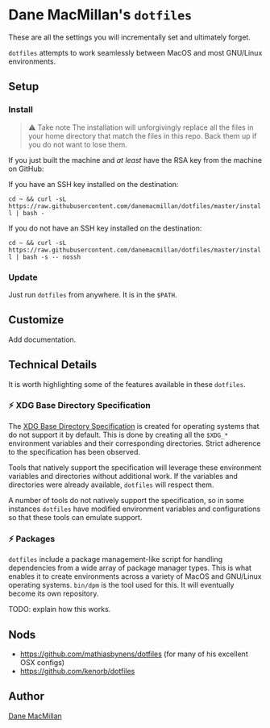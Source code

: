 # Dane MacMillan's `dotfiles`

These are all the settings you will incrementally set and ultimately forget. 

`dotfiles` attempts to work seamlessly between MacOS and most GNU/Linux 
environments.

## Setup

### Install

> :warning: Take note
> The installation will unforgivingly replace all the files in your home 
> directory that match the files in this repo. Back them up if you do not want 
> to lose them.

If you just built the machine and *at least* have the RSA key from the machine 
on GitHub:

If you have an SSH key installed on the destination:

`cd ~ && curl -sL https://raw.githubusercontent.com/danemacmillan/dotfiles/master/install | bash -`

If you do not have an SSH key installed on the destination:

`cd ~ && curl -sL https://raw.githubusercontent.com/danemacmillan/dotfiles/master/install | bash -s -- nossh`

### Update

Just run `dotfiles` from anywhere. It is in the `$PATH`.

## Customize

Add documentation.

## Technical Details

It is worth highlighting some of the features available in these `dotfiles`.

### :zap: XDG Base Directory Specification

The [XDG Base Directory Specification](https://specifications.freedesktop.org/basedir-spec/basedir-spec-latest.html)
is created for operating systems that do not support it by default. This is 
done by creating all the `$XDG_*` environment variables and their corresponding
directories. Strict adherence to the specification has been observed.

Tools that natively support the specification will leverage these environment
variables and directories without additional work. If the variables and
directories were already available, `dotfiles` will respect them.

A number of tools do not natively support the specification, so in some
instances `dotfiles` have modified environment variables and configurations
so that these tools can emulate support.

### :zap: Packages

`dotfiles` include a package management-like script for handling
dependencies from a wide array of package manager types. This is what enables
it to create environments across a variety of MacOS and GNU/Linux operating 
systems. `bin/dpm` is the tool used for this. It will eventually become its own
repository.

TODO: explain how this works.

## Nods

- https://github.com/mathiasbynens/dotfiles (for many of his excellent OSX configs)
- https://github.com/kenorb/dotfiles

## Author

[Dane MacMillan](https://danemacmillan.com)

